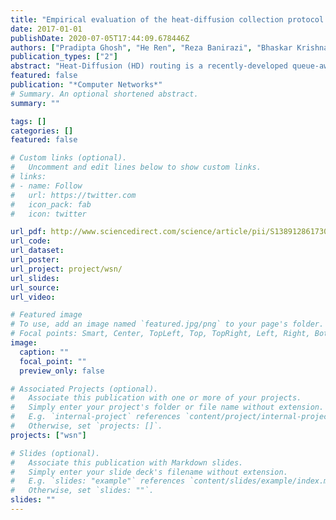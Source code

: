 ```yaml
---
title: "Empirical evaluation of the heat-diffusion collection protocol for wireless sensor networks"
date: 2017-01-01
publishDate: 2020-07-05T17:44:09.678446Z
authors: ["Pradipta Ghosh", "He Ren", "Reza Banirazi", "Bhaskar Krishnamachari", "Edmond Jonckheere"]
publication_types: ["2"]
abstract: "Heat-Diffusion (HD) routing is a recently-developed queue-aware routing policy for multi-hop wireless networks inspired by Thermodynamics. In prior theoretical studies, it has been shown that HD routing guarantees throughput optimality, minimizes a quadratic routing cost, minimizes queue congestion on the network,  and provides a trade-off between routing cost and queueing delay that is Pareto-Optimal. While striking, these guarantees are based on idealized assumptions (including global synchronization, centralized control, and infinite buffers) and heretofore have only been evaluated through simplified numerical simulations. We present here the first practical decentralized Heat-Diffusion Collection Protocol (HDCP) for wireless sensor networks and detail its implementation on Contiki OS. We present a thorough evaluation of HDCP based on real testbed experiments, including a comparative analysis of its performance with respect to the state of the art Collection Tree Protocol (CTP) and Backpressure Collection Protocol (BCP) for wireless sensor networks. We find that HDCP has a significantly higher throughput region and greater resilience to interference compared to CTP. However, we also find that best performance of HDCP is comparable to the best performance of BCP, due to the similarity in their neighbor rankings, which we verify through a Kendall's-Tau test"
featured: false
publication: "*Computer Networks*"
# Summary. An optional shortened abstract.
summary: ""

tags: []
categories: []
featured: false

# Custom links (optional).
#   Uncomment and edit lines below to show custom links.
# links:
# - name: Follow
#   url: https://twitter.com
#   icon_pack: fab
#   icon: twitter

url_pdf: http://www.sciencedirect.com/science/article/pii/S1389128617303250
url_code:
url_dataset:
url_poster:
url_project: project/wsn/
url_slides:
url_source:
url_video:

# Featured image
# To use, add an image named `featured.jpg/png` to your page's folder. 
# Focal points: Smart, Center, TopLeft, Top, TopRight, Left, Right, BottomLeft, Bottom, BottomRight.
image:
  caption: ""
  focal_point: ""
  preview_only: false

# Associated Projects (optional).
#   Associate this publication with one or more of your projects.
#   Simply enter your project's folder or file name without extension.
#   E.g. `internal-project` references `content/project/internal-project/index.md`.
#   Otherwise, set `projects: []`.
projects: ["wsn"]

# Slides (optional).
#   Associate this publication with Markdown slides.
#   Simply enter your slide deck's filename without extension.
#   E.g. `slides: "example"` references `content/slides/example/index.md`.
#   Otherwise, set `slides: ""`.
slides: ""
---
```


